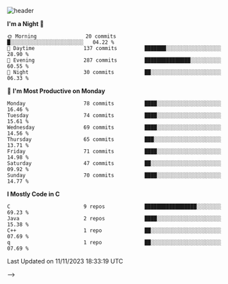 
![header](https://capsule-render.vercel.app/api?type=slice&color=323C73&height=100&section=header&text=Embedded%20Software&fontSize=50&animation=twinkling&fontColor=D5C2EE)
<!--![header](https://capsule-render.vercel.app/api?type=slice&color=323C73&height=100&section=header&text=Hi!%20I'm%20Min-hee&fontSize=90&animation=twinkling&fontColor=D5C2EE) -->

<!--START_SECTION:waka-->
**I'm a Night 🦉** 

```text
🌞 Morning                20 commits          █░░░░░░░░░░░░░░░░░░░░░░░░   04.22 % 
🌆 Daytime                137 commits         ███████░░░░░░░░░░░░░░░░░░   28.90 % 
🌃 Evening                287 commits         ███████████████░░░░░░░░░░   60.55 % 
🌙 Night                  30 commits          ██░░░░░░░░░░░░░░░░░░░░░░░   06.33 % 
```
📅 **I'm Most Productive on Monday** 

```text
Monday                   78 commits          ████░░░░░░░░░░░░░░░░░░░░░   16.46 % 
Tuesday                  74 commits          ████░░░░░░░░░░░░░░░░░░░░░   15.61 % 
Wednesday                69 commits          ████░░░░░░░░░░░░░░░░░░░░░   14.56 % 
Thursday                 65 commits          ███░░░░░░░░░░░░░░░░░░░░░░   13.71 % 
Friday                   71 commits          ████░░░░░░░░░░░░░░░░░░░░░   14.98 % 
Saturday                 47 commits          ██░░░░░░░░░░░░░░░░░░░░░░░   09.92 % 
Sunday                   70 commits          ████░░░░░░░░░░░░░░░░░░░░░   14.77 % 
```

**I Mostly Code in C** 

```text
C                        9 repos             █████████████████░░░░░░░░   69.23 % 
Java                     2 repos             ████░░░░░░░░░░░░░░░░░░░░░   15.38 % 
C++                      1 repo              ██░░░░░░░░░░░░░░░░░░░░░░░   07.69 % 
q                        1 repo              ██░░░░░░░░░░░░░░░░░░░░░░░   07.69 % 
```




 Last Updated on 11/11/2023 18:33:19 UTC
<!--END_SECTION:waka-->
-->










<!-- 깃허브 프로필 스탯 오류 https://80000coding.oopy.io/c4235590-9033-49b3-943c-f8b6c1bfbc36 --!>

 <!--
**Minhee713/Minhee713** is a ✨ _special_ ✨ repository because its `README.md` (this file) appears on your GitHub profile.

Here are some ideas to get you started:

- 🔭 I’m currently working on ...
- 🌱 I’m currently learning ...
- 👯 I’m looking to collaborate on ...
- 🤔 I’m looking for help with ...
- 💬 Ask me about ...
- 📫 How to reach me: ...
- 😄 Pronouns: ...
- ⚡ Fun fact: ...
-->
